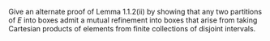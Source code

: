 Give an alternate proof of Lemma $1.1.2$(ii) by showing that any two partitions of $E$ into boxes admit a mutual refinement into boxes that arise from taking Cartesian products of elements from finite collections of disjoint intervals.